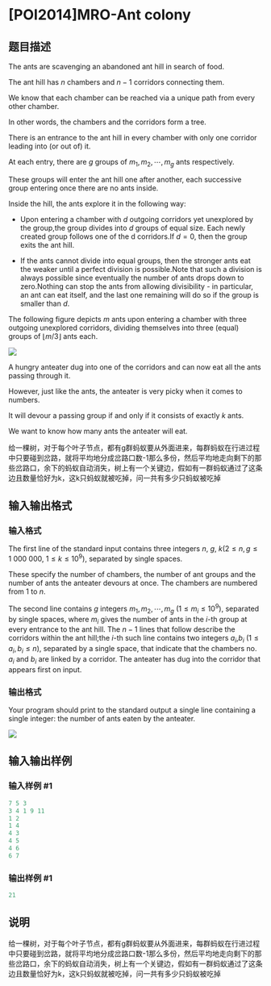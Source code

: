 # [POI2014]MRO-Ant colony

## 题目描述

The ants are scavenging an abandoned ant hill in search of food.

The ant hill has $n$ chambers and $n-1$ corridors connecting them.

We know that each chamber can be reached via a unique path from every other chamber.

In other words, the chambers and the corridors form a tree.

There is an entrance to the ant hill in every chamber with only one corridor leading into (or out of) it.

At each entry, there are $g$ groups of $m_1,m_2,\cdots,m_g$ ants respectively.

These groups will enter the ant hill one after another, each successive group entering once there are no ants inside.

Inside the hill, the ants explore it in the following way:

- Upon entering a chamber with $d$ outgoing corridors yet unexplored by the group,the group divides into $d$ groups of equal size. Each newly created group follows one of the d corridors.If $d=0$, then the group exits the ant hill.

- If the ants cannot divide into equal groups, then the stronger ants eat the weaker until a perfect division is possible.Note that such a division is always possible since eventually the number of ants drops down to zero.Nothing can stop the ants from allowing divisibility - in particular, an ant can eat itself, and the last one remaining will do so if the group is smaller than $d$.

The following figure depicts $m$ ants upon entering a chamber with three outgoing unexplored corridors, dividing themselves into three (equal) groups of $\left \lfloor m/3 \right \rfloor$ ants each.

![](https://cdn.luogu.com.cn/upload/pic/6972.png)

A hungry anteater dug into one of the corridors and can now eat all the ants passing through it.

However, just like the ants, the anteater is very picky when it comes to numbers.

It will devour a passing group if and only if it consists of exactly $k$ ants.

We want to know how many ants the anteater will eat.

给一棵树，对于每个叶子节点，都有g群蚂蚁要从外面进来，每群蚂蚁在行进过程中只要碰到岔路，就将平均地分成岔路口数-1那么多份，然后平均地走向剩下的那些岔路口，余下的蚂蚁自动消失，树上有一个关键边，假如有一群蚂蚁通过了这条边且数量恰好为k，这k只蚂蚁就被吃掉，问一共有多少只蚂蚁被吃掉

## 输入输出格式

### 输入格式

The first line of the standard input contains three integers $n$, $g$, $k$($2\le n,g\le 1\ 000\ 000$, $1\le k\le 10^9$), separated by single spaces.

These specify the number of chambers, the number of ant groups and the number of ants the anteater devours at once. The chambers are numbered from 1 to $n$.

The second line contains $g$ integers $m_1,m_2,\cdots,m_g$ ($1\le m_i\le 10^9$), separated by single spaces, where $m_i$ gives the number of ants in the $i$-th group at every entrance to the ant hill. The $n-1$ lines that follow describe the corridors within the ant hill;the $i$-th such line contains two integers $a_i$,$b_i$ ($1\le a_i,b_i\le n$), separated by a single space, that indicate that the chambers no. $a_i$ and $b_i$ are linked by a corridor. The anteater has dug into the corridor that appears first on input.

### 输出格式

Your program should print to the standard output a single line containing a single integer: the number of ants eaten by the anteater.

![](https://cdn.luogu.com.cn/upload/pic/6973.png)

## 输入输出样例

### 输入样例 #1

```cpp
7 5 3
3 4 1 9 11
1 2
1 4
4 3
4 5
4 6
6 7

```
### 输出样例 #1

```cpp
21

```
## 说明

给一棵树，对于每个叶子节点，都有g群蚂蚁要从外面进来，每群蚂蚁在行进过程中只要碰到岔路，就将平均地分成岔路口数-1那么多份，然后平均地走向剩下的那些岔路口，余下的蚂蚁自动消失，树上有一个关键边，假如有一群蚂蚁通过了这条边且数量恰好为k，这k只蚂蚁就被吃掉，问一共有多少只蚂蚁被吃掉

